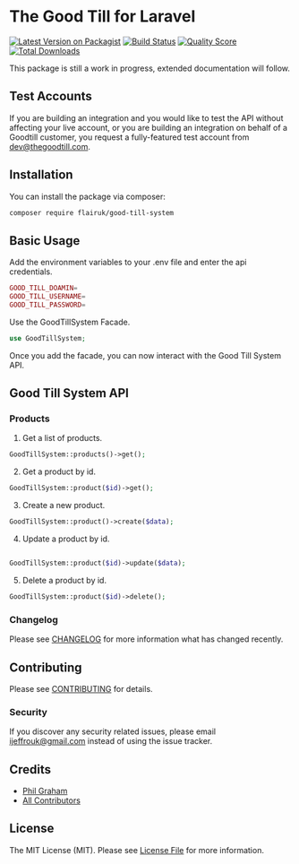 # The Good Till for Laravel

[![Latest Version on Packagist](https://img.shields.io/packagist/v/flair/good-till-system.svg?style=flat-square)](https://packagist.org/packages/flair/good-till-system)
[![Build Status](https://img.shields.io/travis/flair/good-till-system/master.svg?style=flat-square)](https://travis-ci.org/flair/good-till-system)
[![Quality Score](https://img.shields.io/scrutinizer/g/flair/good-till-system.svg?style=flat-square)](https://scrutinizer-ci.com/g/flair/good-till-system)
[![Total Downloads](https://img.shields.io/packagist/dt/flair/good-till-system.svg?style=flat-square)](https://packagist.org/packages/flair/good-till-system)


This package is still a work in progress, extended documentation will follow.

## Test Accounts
If you are building an integration and you would like to test the API without affecting your live account, or you are building an integration on behalf of a Goodtill customer, you request a fully-featured test account from dev@thegoodtill.com. 

## Installation

You can install the package via composer:

```bash
composer require flairuk/good-till-system
```

## Basic Usage
Add the environment variables to your .env file and enter the api credentials.
```php
GOOD_TILL_DOAMIN=
GOOD_TILL_USERNAME=
GOOD_TILL_PASSWORD=
```
Use the GoodTillSystem Facade.

``` php
use GoodTillSystem;
```
Once you add the facade, you can now interact with the Good Till System API.


## Good Till System API

### Products

1. Get a list of products.

```php
GoodTillSystem::products()->get();
```

2. Get a product by id.

```php
GoodTillSystem::product($id)->get();
```

3. Create a new product.

```php
GoodTillSystem::product()->create($data);
```

4. Update a product by id.

```php

GoodTillSystem::product($id)->update($data);
```

5. Delete a product by id.

```php
GoodTillSystem::product($id)->delete();
```

### Changelog

Please see [CHANGELOG](CHANGELOG.md) for more information what has changed recently.

## Contributing

Please see [CONTRIBUTING](CONTRIBUTING.md) for details.

### Security

If you discover any security related issues, please email ijeffrouk@gmail.com instead of using the issue tracker.

## Credits

- [Phil Graham](https://github.com/flair)
- [All Contributors](../../contributors)

## License

The MIT License (MIT). Please see [License File](LICENSE.md) for more information.
